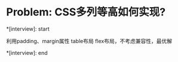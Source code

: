 # Problem: CSS多列等高如何实现?

*[interview]: start

利用padding、margin属性
table布局
flex布局，不考虑兼容性，最优解

*[interview]: end
